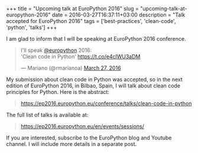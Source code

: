 +++
title = "Upcoming talk at EuroPython 2016"
slug = "upcoming-talk-at-europython-2016"
date = 2016-03-27T16:37:11+03:00
description = "Talk accepted for EuroPython 2016"
tags = ['best-practices', 'clean-code', 'python', 'talks']
+++

I am glad to inform that I will be speaking at EuroPython 2016
conference.

<blockquote class="twitter-tweet"><p lang="en" dir="ltr">I&#39;ll speak <a href="https://twitter.com/europython?ref_src=twsrc%5Etfw">@europython</a> 2016:<br>&#39;Clean code in Python&#39; <a href="https://t.co/e4clWU3aDM">https://t.co/e4clWU3aDM</a></p>&mdash; Mariano (@rmarianoa) <a href="https://twitter.com/rmarianoa/status/714107288567549954?ref_src=twsrc%5Etfw">March 27, 2016</a></blockquote> <script async src="https://platform.twitter.com/widgets.js" charset="utf-8"></script>

My submission about clean code in Python was accepted, so in the next
edition of EuroPython 2016, in Bilbao, Spain, I will talk about clean
code principles for Python. Here is the abstract:

> <https://ep2016.europython.eu/conference/talks/clean-code-in-python>

The full list of talks is available at:

> <https://ep2016.europython.eu/en/events/sessions/>

If you are interested, subscribe to the EuroPython blog and Youtube
channel. I will include more details in a separate post.
